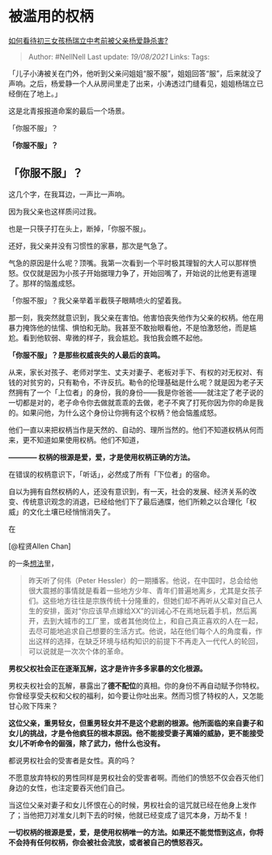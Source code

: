 # 被滥用的权柄
[如何看待初三女孩杨瑞立中考前被父亲杨爱静杀害?](https://www.zhihu.com/question/331289309/answer/727913793)

> Author: #NellNell 
Last update: *19/08/2021* 
Links:
Tags:


  

「儿子小涛被关在门外，他听到父亲问姐姐“服不服”，姐姐回答“服”，后来就没了声响。之后，杨爱静一个人从房间里走了出来，小涛透过门缝看见，姐姐杨瑞立已经倒在了地上。」

这是北青报报道命案的最后一个场景。

「你服不服」？

**「你服不服」？**

## 「你服不服」？

这几个字，在我耳边，一声比一声响。

因为我父亲也这样质问过我。

也是一只筷子打在头上，断掉，「你服不服」。

还好，我父亲并没有习惯性的家暴，那次是气急了。

气急的原因是什么呢？顶嘴。我第一次看到一个平时极其理智的大人可以那样愤怒。仅仅就是因为小孩子开始据理力争了，开始回嘴了，开始说的比他更有道理了。那样的恼羞成怒。

「你服不服」？我父亲举着半截筷子眼睛喷火的望着我。

那一刻，我突然就意识到，我父亲在害怕。他害怕丧失他作为父亲的权柄。他在用暴力掩饰他的怯懦、惧怕和无助。我甚至不敢抬眼看他，不是怕激怒他，而是尴尬。看到他软弱、卑微的样子，我会尴尬。我怕我会瞧不起他。

**「你服不服」？是那些权威丧失的人最后的哀鸣。**

从来，家长对孩子、老师对学生、丈夫对妻子、老板对手下、有权的对无权对、有钱的对贫穷的，只有勒令，不许反抗。勒令的伦理基础是什么呢？就是因为老子天然拥有了一个「上位者」的身份，我的身份——我是你爸爸——就注定了老子说的一切都是对的，老子命令你去做就乖乖的去做，老子不爽了打死你因为你的命是我的。如果问他，为什么这个身份让你拥有这个权柄？他会恼羞成怒。

他们一直以来把权柄当作是天然的、自动的、理所当然的。他们不知道权柄从何而来，更不知道如果使用权柄。他们不知道，

**———— 权柄的根源是爱，爱，才是使用权柄正确的方法。**

在错误的权柄意识下，「听话」，必然成了所有「下位者」的宿命。

自以为拥有自然权柄的人，还没有意识到，有一天，社会的发展、经济关系的改变、传统意识观念的消退，已经给他们下了最后通牒，他们所赖之以合理化「权威」的文化土壤已经悄悄消失了。

在

[@程贤Allen Chan]

的一条[想法](https://www.zhihu.com/pin/1125906524106747904)里，

> 昨天听了何伟（Peter Hessler）的一期播客。他说，在中国时，总会给他很大震撼的事情就是看着一些地方少年、青年们普遍地离乡，尤其是女孩子们。这些地方往往是宗族传统十分隆重的，但她们却不再听从父辈对自己人生的安排，面对“你应该早点嫁给XX”的训诫心不在焉地玩着手机，然后离开，去到大城市的工厂里，或者其他岗位上，和自己真正喜欢的人在一起，去尽可能地追求自己想要的生活方式。他说，站在他们每个人的角度看，作出这样的选择，在缺乏环境与结构知识的前提下不再走入一代代人的轮回，可以说就是一次次个体的革命。

**男权父权社会正在逐渐瓦解，这才是许许多多家暴的文化根源。**

男权夫权社会的瓦解，暴露出了**德不配位**的真相。你的身份不再自动赋予你特权。你曾经享受夫权和父权的福利，如今要让你吐出来。然而习惯了特权的人，又怎能甘心败下阵来？

**这位父亲，重男轻女，但重男轻女并不是这个悲剧的根源。他所面临的来自妻子和女儿的挑战，才是令他疯狂的根本原因。他不能接受妻子离婚的威胁，更不能接受女儿不听命令的倔强，除了武力，他什么也没有。**

都说男权社会的受害者是女性。真的吗？

不愿意放弃特权的男性同样是男权社会的受害者啊。而他们的愤怒不仅会吞灭他们身边的女性，也注定要吞灭他们自己。

当这位父亲对妻子和女儿怀恨在心的时候，男权社会的诅咒就已经在他身上发作了；当他把刀对准女儿刺下去的时候，他就已经变成了诅咒本身，万劫不复！

**一切权柄的根源是爱，爱，是使用权柄唯一的方法。如果还不能觉悟到这点，你将不会持有任何权柄，你会被社会流放，或者被自己的愤怒吞灭。**